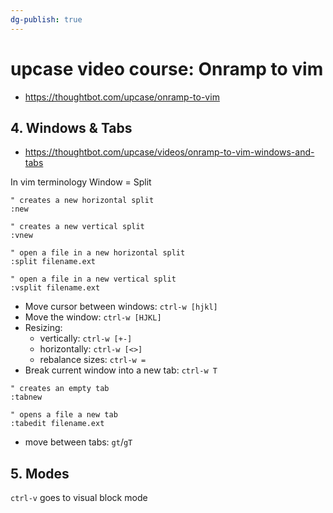 ```yaml
---
dg-publish: true
---
```

# upcase video course: Onramp to vim

- <https://thoughtbot.com/upcase/onramp-to-vim>

## 4. Windows & Tabs

- <https://thoughtbot.com/upcase/videos/onramp-to-vim-windows-and-tabs>

In vim terminology Window = Split

```vim
" creates a new horizontal split
:new 

" creates a new vertical split
:vnew 

" open a file in a new horizontal split
:split filename.ext

" open a file in a new vertical split
:vsplit filename.ext
```

- Move cursor between windows: `ctrl-w [hjkl]`
- Move the window: `ctrl-w [HJKL]`
- Resizing:
    - vertically: `ctrl-w [+-]`
    - horizontally: `ctrl-w [<>]`
    - rebalance sizes: `ctrl-w =`
- Break current window into a new tab: `ctrl-w T`

```vim
" creates an empty tab
:tabnew

" opens a file a new tab
:tabedit filename.ext
```

- move between tabs: `gt`/`gT`



## 5. Modes

`ctrl-v` goes to visual block mode